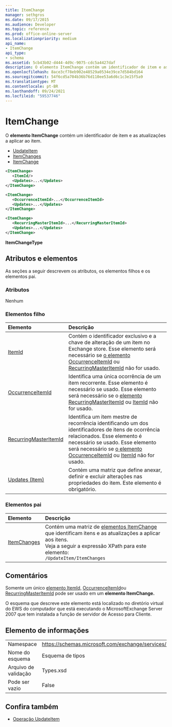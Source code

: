 ```yaml
---
title: ItemChange
manager: sethgros
ms.date: 09/17/2015
ms.audience: Developer
ms.topic: reference
ms.prod: office-online-server
ms.localizationpriority: medium
api_name:
- ItemChange
api_type:
- schema
ms.assetid: 5cb43b02-d444-4d9c-9075-cdc5a4427daf
description: O elemento ItemChange contém um identificador de item e as atualizações a aplicar ao item.
ms.openlocfilehash: 8ace3cf78eb902e48529a0534e39ce7d584bd164
ms.sourcegitcommit: 54f6cd5a704b36b76d110ee53a6d6c1c3e15f5a9
ms.translationtype: MT
ms.contentlocale: pt-BR
ms.lasthandoff: 09/24/2021
ms.locfileid: "59537746"
---
```

# <a name="itemchange"></a>ItemChange

O **elemento ItemChange** contém um identificador de item e as atualizações a aplicar ao item. 
  
- [UpdateItem](updateitem.md) 
- [ItemChanges](itemchanges.md)
- [ItemChange](itemchange.md)
  
```xml
<ItemChange>
   <ItemId/>
   <Updates>...</Updates>
</ItemChange>
```

```xml
<ItemChange>
   <OccurrenceItemId>...</OccurrenceItemId>
   <Updates>...</Updates>
</ItemChange>
```

```xml
<ItemChange>
   <RecurringMasterItemId>...</RecurringMasterItemId>
   <Updates>...</Updates>
</ItemChange>
```

**ItemChangeType**

## <a name="attributes-and-elements"></a>Atributos e elementos

As seções a seguir descrevem os atributos, os elementos filhos e os elementos pai.
  
### <a name="attributes"></a>Atributos

Nenhum
  
### <a name="child-elements"></a>Elementos filho

|**Elemento**|**Descrição**|
|:-----|:-----|
|[ItemId](itemid.md) <br/> |Contém o identificador exclusivo e a chave de alteração de um item no Exchange store. Esse elemento será necessário se [o elemento OccurrenceItemId](occurrenceitemid.md) ou [RecurringMasterItemId](recurringmasteritemid.md) não for usado.  <br/> |
|[OccurrenceItemId](occurrenceitemid.md) <br/> |Identifica uma única ocorrência de um item recorrente. Esse elemento é necessário se usado. Esse elemento será necessário se o [elemento RecurringMasterItemId](recurringmasteritemid.md) ou [ItemId](itemid.md) não for usado.  <br/> |
|[RecurringMasterItemId](recurringmasteritemid.md) <br/> |Identifica um item mestre de recorrência identificando um dos identificadores de itens de ocorrência relacionados. Esse elemento é necessário se usado. Esse elemento será necessário se [o elemento OccurrenceItemId](occurrenceitemid.md) ou [ItemId](itemid.md) não for usado.  <br/> |
|[Updates (Item)](updates-item.md) <br/> |Contém uma matriz que define anexar, definir e excluir alterações nas propriedades do item. Este elemento é obrigatório.  <br/> |
   
### <a name="parent-elements"></a>Elementos pai

|**Elemento**|**Descrição**|
|:-----|:-----|
|[ItemChanges](itemchanges.md) <br/> |Contém uma matriz de [elementos ItemChange](itemchange.md) que identificam itens e as atualizações a aplicar aos itens.  <br/> Veja a seguir a expressão XPath para este elemento:  <br/>  `/UpdateItem/ItemChanges` <br/> |
   
## <a name="remarks"></a>Comentários

Somente um único [elemento ItemId,](itemid.md) [OccurrenceItemId](occurrenceitemid.md)ou [RecurringMasterItemId](recurringmasteritemid.md) pode ser usado em um **elemento ItemChange.** 
  
O esquema que descreve este elemento está localizado no diretório virtual do EWS do computador que está executando o MicrosoftExchange Server 2007 que tem instalada a função de servidor de Acesso para Cliente.
  
## <a name="element-information"></a>Elemento de informações

|||
|:-----|:-----|
|Namespace  <br/> |https://schemas.microsoft.com/exchange/services/2006/types  <br/> |
|Nome do esquema  <br/> |Esquema de tipos  <br/> |
|Arquivo de validação  <br/> |Types.xsd  <br/> |
|Pode ser vazio  <br/> |False  <br/> |
   
## <a name="see-also"></a>Confira também

- [Operação UpdateItem](updateitem-operation.md)

